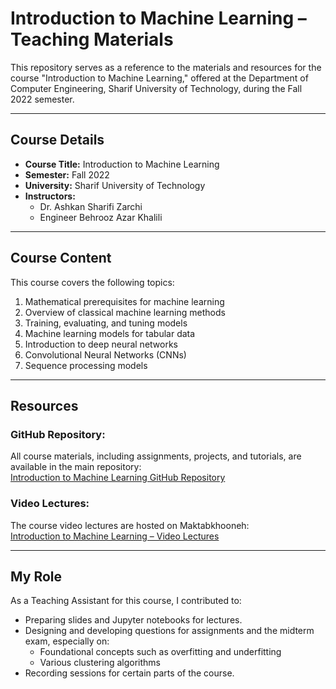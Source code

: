 # Introduction to Machine Learning – Teaching Materials  

This repository serves as a reference to the materials and resources for the course "Introduction to Machine Learning," offered at the Department of Computer Engineering, Sharif University of Technology, during the Fall 2022 semester.  

---

## **Course Details**  
- **Course Title:** Introduction to Machine Learning  
- **Semester:** Fall 2022  
- **University:** Sharif University of Technology  
- **Instructors:**  
  - Dr. Ashkan Sharifi Zarchi  
  - Engineer Behrooz Azar Khalili  

---

## **Course Content**  
This course covers the following topics:  
1. Mathematical prerequisites for machine learning  
2. Overview of classical machine learning methods  
3. Training, evaluating, and tuning models  
4. Machine learning models for tabular data  
5. Introduction to deep neural networks  
6. Convolutional Neural Networks (CNNs)  
7. Sequence processing models  

---

## **Resources**  
### **GitHub Repository:**  
All course materials, including assignments, projects, and tutorials, are available in the main repository:  
[Introduction to Machine Learning GitHub Repository](https://github.com/asharifiz/Introduction_to_Machine_Learning)  

### **Video Lectures:**  
The course video lectures are hosted on Maktabkhooneh:  
[Introduction to Machine Learning – Video Lectures](https://maktabkhooneh.org/course/%D8%A2%D9%85%D9%88%D8%B2%D8%B4-%D8%B1%D8%A7%DB%8C%DA%AF%D8%A7%D9%86-%D9%85%D9%82%D8%AF%D9%85%D9%87-%DB%8C%D8%A7%D8%AF%DA%AF%DB%8C%D8%B1%DB%8C-%D9%85%D8%A7%D8%B4%DB%8C%D9%86-mk1815/#chapter)  

---

## **My Role**  
As a Teaching Assistant for this course, I contributed to:  
- Preparing slides and Jupyter notebooks for lectures.  
- Designing and developing questions for assignments and the midterm exam, especially on:  
  - Foundational concepts such as overfitting and underfitting  
  - Various clustering algorithms  
- Recording sessions for certain parts of the course.  

